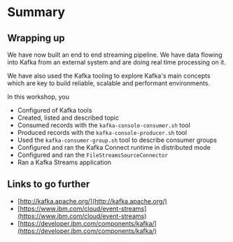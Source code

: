 # Summary

## Wrapping up

We have now built an end to end streaming pipeline. We have data flowing into Kafka from an external system and are doing real time processing on it.

We have also used the Kafka tooling to explore Kafka's main concepts which are key to build reliable, scalable and performant environments.

In this workshop, you
- Configured of Kafka tools
- Created, listed and described topic
- Consumed records with the `kafka-console-consumer.sh` tool
- Produced records with the `kafka-console-producer.sh` tool
- Used the `kafka-consumer-group.sh` tool to describe consumer groups
- Configured and ran the Kafka Connect runtime in distributed mode
- Configured and ran the `FileStreamsSourceConnector`
- Ran a Kafka Streams application

## Links to go further

- [http://kafka.apache.org/](http://kafka.apache.org/)
- [https://www.ibm.com/cloud/event-streams](https://www.ibm.com/cloud/event-streams)
- [https://developer.ibm.com/components/kafka/](https://developer.ibm.com/components/kafka/)
